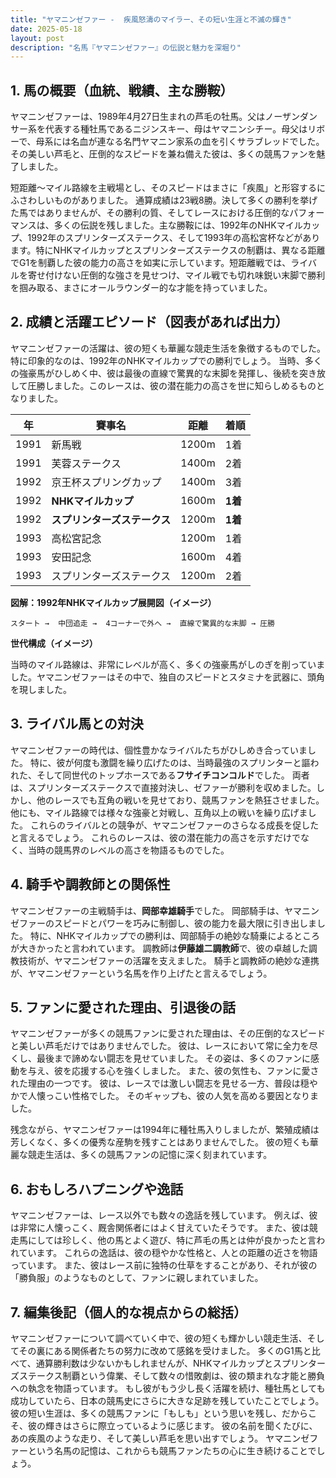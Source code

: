 ```yaml
---
title: "ヤマニンゼファー -  疾風怒濤のマイラー、その短い生涯と不滅の輝き"
date: 2025-05-18
layout: post
description: "名馬『ヤマニンゼファー』の伝説と魅力を深堀り"
---
```


## 1. 馬の概要（血統、戦績、主な勝鞍）

ヤマニンゼファーは、1989年4月27日生まれの芦毛の牡馬。父はノーザンダンサー系を代表する種牡馬であるニジンスキー、母はヤマニンシチー。母父はリボーで、母系には名血が連なる名門ヤマニン家系の血を引くサラブレッドでした。  その美しい芦毛と、圧倒的なスピードを兼ね備えた彼は、多くの競馬ファンを魅了しました。

短距離〜マイル路線を主戦場とし、そのスピードはまさに「疾風」と形容するにふさわしいものがありました。  通算成績は23戦8勝。決して多くの勝利を挙げた馬ではありませんが、その勝利の質、そしてレースにおける圧倒的なパフォーマンスは、多くの伝説を残しました。主な勝鞍には、1992年のNHKマイルカップ、1992年のスプリンターズステークス、そして1993年の高松宮杯などがあります。特にNHKマイルカップとスプリンターズステークスの制覇は、異なる距離でG1を制覇した彼の能力の高さを如実に示しています。短距離戦では、ライバルを寄せ付けない圧倒的な強さを見せつけ、マイル戦でも切れ味鋭い末脚で勝利を掴み取る、まさにオールラウンダー的な才能を持っていました。


## 2. 成績と活躍エピソード（図表があれば出力）


ヤマニンゼファーの活躍は、彼の短くも華麗な競走生活を象徴するものでした。  特に印象的なのは、1992年のNHKマイルカップでの勝利でしょう。  当時、多くの強豪馬がひしめく中、彼は最後の直線で驚異的な末脚を発揮し、後続を突き放して圧勝しました。このレースは、彼の潜在能力の高さを世に知らしめるものとなりました。

| 年 | 賽事名             | 距離 | 着順 |
|---|----------------------|------|-----|
| 1991 | 新馬戦             | 1200m| 1着 |
| 1991 | 芙蓉ステークス       | 1400m| 2着 |
| 1992 | 京王杯スプリングカップ | 1400m| 3着 |
| 1992 | **NHKマイルカップ** | 1600m| **1着** |
| 1992 | **スプリンターズステークス** | 1200m| **1着** |
| 1993 | 高松宮記念         | 1200m| 1着 |
| 1993 | 安田記念             | 1600m| 4着 |
| 1993 | スプリンターズステークス | 1200m| 2着 |


**図解：1992年NHKマイルカップ展開図（イメージ）**

```
スタート →  中団追走 →  4コーナーで外へ →  直線で驚異的な末脚 → 圧勝
```

**世代構成（イメージ）**

当時のマイル路線は、非常にレベルが高く、多くの強豪馬がしのぎを削っていました。ヤマニンゼファーはその中で、独自のスピードとスタミナを武器に、頭角を現しました。


## 3. ライバル馬との対決

ヤマニンゼファーの時代は、個性豊かなライバルたちがひしめき合っていました。  特に、彼が何度も激闘を繰り広げたのは、当時最強のスプリンターと謳われた、そして同世代のトップホースである**フサイチコンコルド**でした。  両者は、スプリンターズステークスで直接対決し、ゼファーが勝利を収めました。しかし、他のレースでも互角の戦いを見せており、競馬ファンを熱狂させました。  他にも、マイル路線では様々な強豪と対戦し、互角以上の戦いを繰り広げました。  これらのライバルとの競争が、ヤマニンゼファーのさらなる成長を促したと言えるでしょう。  これらのレースは、彼の潜在能力の高さを示すだけでなく、当時の競馬界のレベルの高さを物語るものでした。


## 4. 騎手や調教師との関係性

ヤマニンゼファーの主戦騎手は、**岡部幸雄騎手**でした。  岡部騎手は、ヤマニンゼファーのスピードとパワーを巧みに制御し、彼の能力を最大限に引き出しました。  特に、NHKマイルカップでの勝利は、岡部騎手の絶妙な騎乗によるところが大きかったと言われています。  調教師は**伊藤雄二調教師**で、彼の卓越した調教技術が、ヤマニンゼファーの活躍を支えました。  騎手と調教師の絶妙な連携が、ヤマニンゼファーという名馬を作り上げたと言えるでしょう。


## 5. ファンに愛された理由、引退後の話

ヤマニンゼファーが多くの競馬ファンに愛された理由は、その圧倒的なスピードと美しい芦毛だけではありませんでした。  彼は、レースにおいて常に全力を尽くし、最後まで諦めない闘志を見せていました。  その姿は、多くのファンに感動を与え、彼を応援する心を強くしました。  また、彼の気性も、ファンに愛された理由の一つです。  彼は、レースでは激しい闘志を見せる一方、普段は穏やかで人懐っこい性格でした。  そのギャップも、彼の人気を高める要因となりました。

残念ながら、ヤマニンゼファーは1994年に種牡馬入りしましたが、繁殖成績は芳しくなく、多くの優秀な産駒を残すことはありませんでした。  彼の短くも華麗な競走生活は、多くの競馬ファンの記憶に深く刻まれています。


## 6. おもしろハプニングや逸話

ヤマニンゼファーは、レース以外でも数々の逸話を残しています。  例えば、彼は非常に人懐っこく、厩舎関係者にはよく甘えていたそうです。  また、彼は競走馬にしては珍しく、他の馬とよく遊び、特に芦毛の馬とは仲が良かったと言われています。  これらの逸話は、彼の穏やかな性格と、人との距離の近さを物語っています。  また、彼はレース前に独特の仕草をすることがあり、それが彼の「勝負服」のようなものとして、ファンに親しまれていました。


## 7. 編集後記（個人的な視点からの総括）

ヤマニンゼファーについて調べていく中で、彼の短くも輝かしい競走生活、そしてその裏にある関係者たちの努力に改めて感銘を受けました。  多くのG1馬と比べて、通算勝利数は少ないかもしれませんが、NHKマイルカップとスプリンターズステークス制覇という偉業、そして数々の惜敗劇は、彼の類まれな才能と勝負への執念を物語っています。  もし彼がもう少し長く活躍を続け、種牡馬としても成功していたら、日本の競馬史にさらに大きな足跡を残していたことでしょう。  彼の短い生涯は、多くの競馬ファンに「もしも」という思いを残し、だからこそ、彼の輝きはさらに際立っているように感じます。  彼の名前を聞くたびに、あの疾風のような走り、そして美しい芦毛を思い出すでしょう。  ヤマニンゼファーという名馬の記憶は、これからも競馬ファンたちの心に生き続けることでしょう。
